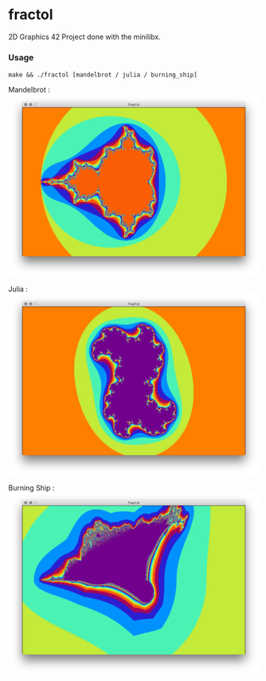 # fractol

2D Graphics 42 Project done with the minilibx.

### Usage
```
make && ./fractol [mandelbrot / julia / burning_ship]
```
Mandelbrot :
![mandelbrot](https://raw.githubusercontent.com/OxPuRe/fract-ol/master/screenshots/Mandelbrot.png)

Julia :
![mandelbrot](https://raw.githubusercontent.com/OxPuRe/fract-ol/master/screenshots/Julia.png)

Burning Ship :
![mandelbrot](https://raw.githubusercontent.com/OxPuRe/fract-ol/master/screenshots/Burning_Ship.png)

